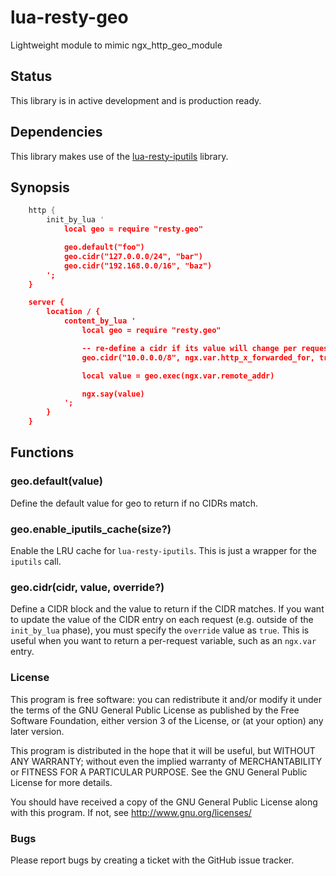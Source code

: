 # lua-resty-geo

Lightweight module to mimic ngx_http_geo_module

## Status

This library is in active development and is production ready.

## Dependencies

This library makes use of the [lua-resty-iputils](https://github.com/hamishforbes/lua-resty-iputils) library.

## Synopsis

```lua
	http {
		init_by_lua '
			local geo = require "resty.geo"

			geo.default("foo")
			geo.cidr("127.0.0.0/24", "bar")
			geo.cidr("192.168.0.0/16", "baz")
		';
	}

	server {
		location / {
			content_by_lua '
				local geo = require "resty.geo"

				-- re-define a cidr if its value will change per request
				geo.cidr("10.0.0.0/8", ngx.var.http_x_forwarded_for, true)

				local value = geo.exec(ngx.var.remote_addr)

				ngx.say(value)
			';
		}
	}
```

## Functions

### geo.default(value)

Define the default value for geo to return if no CIDRs match.

### geo.enable_iputils_cache(size?)

Enable the LRU cache for `lua-resty-iputils`. This is just a wrapper for the `iputils` call.

### geo.cidr(cidr, value, override?)

Define a CIDR block and the value to return if the CIDR matches. If you want to update the value of the CIDR entry on each request (e.g. outside of the `init_by_lua` phase), you must specify the `override` value as `true`. This is useful when you want to return a per-request variable, such as an `ngx.var` entry.

### License

This program is free software: you can redistribute it and/or modify
it under the terms of the GNU General Public License as published by
the Free Software Foundation, either version 3 of the License, or
(at your option) any later version.

This program is distributed in the hope that it will be useful,
but WITHOUT ANY WARRANTY; without even the implied warranty of
MERCHANTABILITY or FITNESS FOR A PARTICULAR PURPOSE.  See the
GNU General Public License for more details.

You should have received a copy of the GNU General Public License
along with this program.  If not, see <http://www.gnu.org/licenses/>

### Bugs

Please report bugs by creating a ticket with the GitHub issue tracker.

